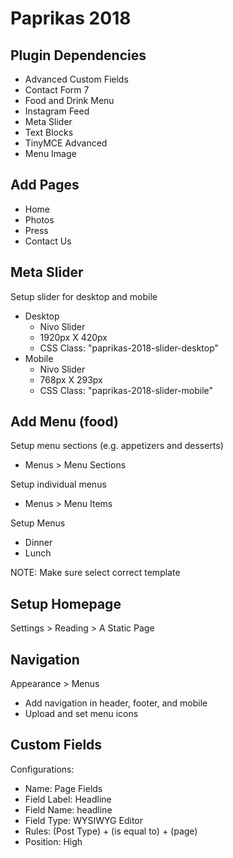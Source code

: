 Paprikas 2018
============================

Plugin Dependencies
----------------------------
- Advanced Custom Fields
- Contact Form 7
- Food and Drink Menu
- Instagram Feed
- Meta Slider
- Text Blocks
- TinyMCE Advanced
- Menu Image

Add Pages
----------------------------
- Home
- Photos
- Press
- Contact Us


Meta Slider
----------------------------
Setup slider for desktop and mobile

- Desktop
    - Nivo Slider
    - 1920px X 420px
    - CSS Class: "paprikas-2018-slider-desktop" 
- Mobile
    - Nivo Slider
    - 768px X 293px
    - CSS Class: "paprikas-2018-slider-mobile" 


Add Menu (food)
----------------------------
Setup menu sections (e.g. appetizers and desserts)
- Menus > Menu Sections

Setup individual menus
- Menus > Menu Items

Setup Menus
- Dinner
- Lunch

NOTE: Make sure select correct template


Setup Homepage
----------------------------
Settings > Reading > A Static Page


Navigation
----------------------------
Appearance > Menus
- Add navigation in header, footer, and mobile
- Upload and set menu icons


Custom Fields
----------------------------
Configurations:
- Name: Page Fields
- Field Label: Headline
- Field Name: headline
- Field Type: WYSIWYG Editor
- Rules: (Post Type) + (is equal to) + (page)
- Position: High


